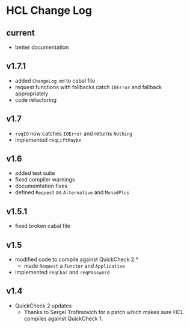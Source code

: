 # HCL Change Log

## current

* better documentation

## v1.7.1

* added `ChangeLog.md` to cabal file
* request functions with fallbacks catch `IOError` and fallback appropriately
* code refactoring

## v1.7

* `reqIO` now catches `IOError` and returns `Nothing`
* implemented `reqLiftMaybe`

## v1.6

* added test suite
* fixed compiler warnings
* documemtation fixes
* defined `Request` as `Alternative` and `MonadPlus`

## v1.5.1

* fixed broken cabal file

## v1.5

* modified code to compile against QuickCheck 2.*
  * made `Request` a `Functor` and `Applicative`
* implemented `reqChar` and `reqPassword`

## v1.4

* QuickCheck 2 updates
  * Thanks to Sergei Trofimovich for a patch which makes sure HCL compiles against QuickCheck 1.

